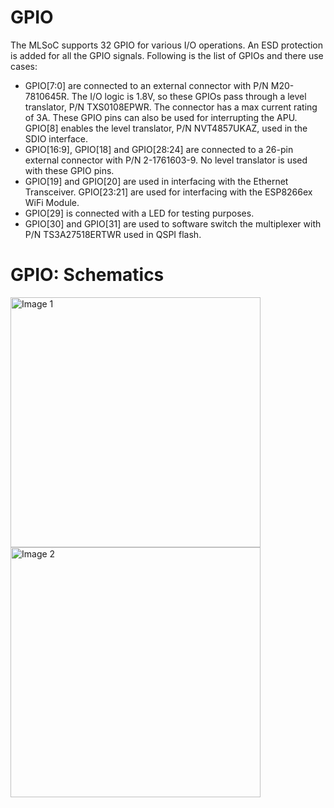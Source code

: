 # GPIO
The MLSoC supports 32 GPIO for various I/O operations. An ESD protection is added for all the GPIO signals. Following is the list of GPIOs and there use cases:
  - GPIO[7:0] are connected to an external connector with P/N M20-7810645R. The I/O logic is 1.8V, so these GPIOs pass through a level translator, P/N TXS0108EPWR. The connector has a max current rating of 3A. These GPIO pins can also be used for interrupting the APU. GPIO[8] enables the level translator, P/N NVT4857UKAZ, used in the SDIO interface.
  - GPIO[16:9], GPIO[18] and GPIO[28:24] are connected to a 26-pin external connector with P/N 2-1761603-9. No level translator is used with these GPIO pins.
  - GPIO[19] and GPIO[20] are used in interfacing with the Ethernet Transceiver. GPIO[23:21] are used for interfacing with the ESP8266ex WiFi Module.
  - GPIO[29] is connected with a LED for testing purposes.
  - GPIO[30] and GPIO[31] are used to software switch the multiplexer with P/N TS3A27518ERTWR used in QSPI flash.

# GPIO: Schematics
<img src="https://github.com/user-attachments/assets/b865f17b-eec6-42e1-bfd3-f766c22dafa2" alt="Image 1" width="400"/>
<img src="https://github.com/user-attachments/assets/dfc1dbc6-b625-4b61-baae-3a3627bd9107" alt="Image 2" width="400"/>
